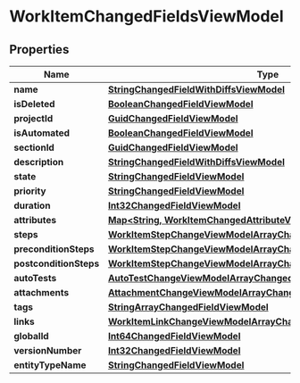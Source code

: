 

# WorkItemChangedFieldsViewModel


## Properties

| Name | Type | Description | Notes |
|------------ | ------------- | ------------- | -------------|
|**name** | [**StringChangedFieldWithDiffsViewModel**](StringChangedFieldWithDiffsViewModel.md) |  |  [optional] |
|**isDeleted** | [**BooleanChangedFieldViewModel**](BooleanChangedFieldViewModel.md) |  |  |
|**projectId** | [**GuidChangedFieldViewModel**](GuidChangedFieldViewModel.md) |  |  |
|**isAutomated** | [**BooleanChangedFieldViewModel**](BooleanChangedFieldViewModel.md) |  |  |
|**sectionId** | [**GuidChangedFieldViewModel**](GuidChangedFieldViewModel.md) |  |  |
|**description** | [**StringChangedFieldWithDiffsViewModel**](StringChangedFieldWithDiffsViewModel.md) |  |  [optional] |
|**state** | [**StringChangedFieldViewModel**](StringChangedFieldViewModel.md) |  |  |
|**priority** | [**StringChangedFieldViewModel**](StringChangedFieldViewModel.md) |  |  |
|**duration** | [**Int32ChangedFieldViewModel**](Int32ChangedFieldViewModel.md) |  |  |
|**attributes** | [**Map&lt;String, WorkItemChangedAttributeViewModel&gt;**](WorkItemChangedAttributeViewModel.md) |  |  |
|**steps** | [**WorkItemStepChangeViewModelArrayChangedFieldWithDiffsViewModel**](WorkItemStepChangeViewModelArrayChangedFieldWithDiffsViewModel.md) |  |  |
|**preconditionSteps** | [**WorkItemStepChangeViewModelArrayChangedFieldWithDiffsViewModel**](WorkItemStepChangeViewModelArrayChangedFieldWithDiffsViewModel.md) |  |  |
|**postconditionSteps** | [**WorkItemStepChangeViewModelArrayChangedFieldWithDiffsViewModel**](WorkItemStepChangeViewModelArrayChangedFieldWithDiffsViewModel.md) |  |  |
|**autoTests** | [**AutoTestChangeViewModelArrayChangedFieldViewModel**](AutoTestChangeViewModelArrayChangedFieldViewModel.md) |  |  |
|**attachments** | [**AttachmentChangeViewModelArrayChangedFieldViewModel**](AttachmentChangeViewModelArrayChangedFieldViewModel.md) |  |  |
|**tags** | [**StringArrayChangedFieldViewModel**](StringArrayChangedFieldViewModel.md) |  |  |
|**links** | [**WorkItemLinkChangeViewModelArrayChangedFieldViewModel**](WorkItemLinkChangeViewModelArrayChangedFieldViewModel.md) |  |  |
|**globalId** | [**Int64ChangedFieldViewModel**](Int64ChangedFieldViewModel.md) |  |  |
|**versionNumber** | [**Int32ChangedFieldViewModel**](Int32ChangedFieldViewModel.md) |  |  |
|**entityTypeName** | [**StringChangedFieldViewModel**](StringChangedFieldViewModel.md) |  |  |



